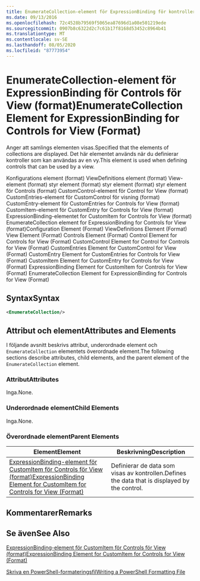 ```yaml
---
title: EnumerateCollection-element för ExpressionBinding för kontroller för vy (format) | Microsoft Docs
ms.date: 09/13/2016
ms.openlocfilehash: 72c4528b79569f5065ea87696d1a08e501219ede
ms.sourcegitcommit: 0907b8c6322d2c7c61b17f8168d53452c8964b41
ms.translationtype: MT
ms.contentlocale: sv-SE
ms.lasthandoff: 08/05/2020
ms.locfileid: "87773954"
---
```

# <a name="enumeratecollection-element-for-expressionbinding-for-controls-for-view-format"></a><span data-ttu-id="a6bbe-102">EnumerateCollection-element för ExpressionBinding för Controls för View (format)</span><span class="sxs-lookup"><span data-stu-id="a6bbe-102">EnumerateCollection Element for ExpressionBinding for Controls for View (Format)</span></span>

<span data-ttu-id="a6bbe-103">Anger att samlings elementen visas.</span><span class="sxs-lookup"><span data-stu-id="a6bbe-103">Specified that the elements of collections are displayed.</span></span> <span data-ttu-id="a6bbe-104">Det här elementet används när du definierar kontroller som kan användas av en vy.</span><span class="sxs-lookup"><span data-stu-id="a6bbe-104">This element is used when defining controls that can be used by a view.</span></span>

<span data-ttu-id="a6bbe-105">Konfigurations element (format) ViewDefinitions element (format) View-element (format) styr element (format) styr element (format) styr element för Controls (format) CustomControl-element för Control for View (format) CustomEntries-element för CustomControl för visning (format) CustomEntry-element för CustomEntries for Controls for View (format) CustomItem-element för CustomEntry for Controls for View (format) ExpressionBinding-elementet for CustomItem for Controls for View (format) EnumerateCollection element for ExpressionBinding for Controls for View (format)</span><span class="sxs-lookup"><span data-stu-id="a6bbe-105">Configuration Element (Format) ViewDefinitions Element (Format) View Element (Format) Controls Element (Format) Control Element for Controls for View (Format) CustomControl Element for Control for Controls for View (Format) CustomEntries Element for CustomControl for View (Format) CustomEntry Element for CustomEntries for Controls for View (Format) CustomItem Element for CustomEntry for Controls for View (Format) ExpressionBinding Element for CustomItem for Controls for View (Format) EnumerateCollection Element for ExpressionBinding for Controls for View (Format)</span></span>

## <a name="syntax"></a><span data-ttu-id="a6bbe-106">Syntax</span><span class="sxs-lookup"><span data-stu-id="a6bbe-106">Syntax</span></span>

```xml
<EnumerateCollection/>
```

## <a name="attributes-and-elements"></a><span data-ttu-id="a6bbe-107">Attribut och element</span><span class="sxs-lookup"><span data-stu-id="a6bbe-107">Attributes and Elements</span></span>

<span data-ttu-id="a6bbe-108">I följande avsnitt beskrivs attribut, underordnade element och `EnumerateCollection` elementets överordnade element.</span><span class="sxs-lookup"><span data-stu-id="a6bbe-108">The following sections describe attributes, child elements, and the parent element of the `EnumerateCollection` element.</span></span>

### <a name="attributes"></a><span data-ttu-id="a6bbe-109">Attribut</span><span class="sxs-lookup"><span data-stu-id="a6bbe-109">Attributes</span></span>

<span data-ttu-id="a6bbe-110">Inga.</span><span class="sxs-lookup"><span data-stu-id="a6bbe-110">None.</span></span>

### <a name="child-elements"></a><span data-ttu-id="a6bbe-111">Underordnade element</span><span class="sxs-lookup"><span data-stu-id="a6bbe-111">Child Elements</span></span>

<span data-ttu-id="a6bbe-112">Inga.</span><span class="sxs-lookup"><span data-stu-id="a6bbe-112">None.</span></span>

### <a name="parent-elements"></a><span data-ttu-id="a6bbe-113">Överordnade element</span><span class="sxs-lookup"><span data-stu-id="a6bbe-113">Parent Elements</span></span>

|<span data-ttu-id="a6bbe-114">Element</span><span class="sxs-lookup"><span data-stu-id="a6bbe-114">Element</span></span>|<span data-ttu-id="a6bbe-115">Beskrivning</span><span class="sxs-lookup"><span data-stu-id="a6bbe-115">Description</span></span>|
|-------------|-----------------|
|[<span data-ttu-id="a6bbe-116">ExpressionBinding-element för CustomItem för Controls för View (format)</span><span class="sxs-lookup"><span data-stu-id="a6bbe-116">ExpressionBinding Element for CustomItem for Controls for View (Format)</span></span>](./expressionbinding-element-for-customitem-for-controls-for-view-format.md)|<span data-ttu-id="a6bbe-117">Definierar de data som visas av kontrollen.</span><span class="sxs-lookup"><span data-stu-id="a6bbe-117">Defines the data that is displayed by the control.</span></span>|

## <a name="remarks"></a><span data-ttu-id="a6bbe-118">Kommentarer</span><span class="sxs-lookup"><span data-stu-id="a6bbe-118">Remarks</span></span>

## <a name="see-also"></a><span data-ttu-id="a6bbe-119">Se även</span><span class="sxs-lookup"><span data-stu-id="a6bbe-119">See Also</span></span>

[<span data-ttu-id="a6bbe-120">ExpressionBinding-element för CustomItem för Controls för View (format)</span><span class="sxs-lookup"><span data-stu-id="a6bbe-120">ExpressionBinding Element for CustomItem for Controls for View (Format)</span></span>](./expressionbinding-element-for-customitem-for-controls-for-view-format.md)

[<span data-ttu-id="a6bbe-121">Skriva en PowerShell-formateringsfil</span><span class="sxs-lookup"><span data-stu-id="a6bbe-121">Writing a PowerShell Formatting File</span></span>](./writing-a-powershell-formatting-file.md)

